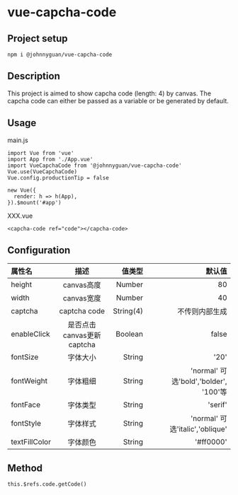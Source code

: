 # vue-capcha-code

## Project setup
```
npm i @johnnyguan/vue-capcha-code
```
## Description
This project is aimed to show capcha code (length: 4) by canvas. The capcha code can either be passed as a variable or be generated by default.

## Usage
main.js
```
import Vue from 'vue'
import App from './App.vue'
import VueCapchaCode from '@johnnyguan/vue-capcha-code'
Vue.use(VueCapchaCode)
Vue.config.productionTip = false

new Vue({
  render: h => h(App),
}).$mount('#app')
```
XXX.vue
```
<capcha-code ref="code"></capcha-code>
```

## Configuration
|属性名|描述|值类型|默认值|
|:-|:-:|-:|-:|
|height|canvas高度|Number|80|
|width|canvas宽度|Number|40
|captcha|captcha code|String(4)|不传则内部生成|
|enableClick|是否点击canvas更新captcha|Boolean|false
|fontSize|字体大小|String|'20'|
|fontWeight|字体粗细|String|'normal' 可选'bold','bolder', '100'等|
|fontFace|字体类型|String|'serif'|
|fontStyle|字体样式|String|'normal' 可选'italic','oblique'|
|textFillColor|字体颜色|String|'#ff0000'|

## Method
```
this.$refs.code.getCode()
```

